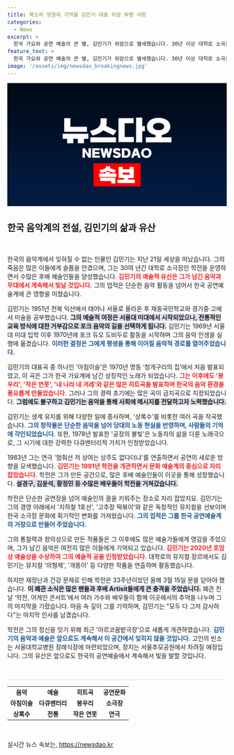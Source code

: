 ```yaml
---
title: 목소리 영원히 기억될 김민기 대표 위암 투병 사망
categories:
  - News
excerpt: >
  한국 가요와 공연 예술의 큰 별, 김민기가 위암으로 별세했습니다. 30년 이상 대학로 소극장 학전을 이끌며 후배 예술인들을 길러낸 그의 유산은 영원히 남을 것입니다.
feature_text: >
  한국 가요와 공연 예술의 큰 별, 김민기가 위암으로 별세했습니다. 30년 이상 대학로 소극장 학전을 이끌며 후배 예술인들을 길러낸 그의 유산은 영원히 남을 것입니다.
image: '/assets/img/newsdao_breakingnews.jpg'
---
```


<p><img src="/assets/img/newsdao_breakingnews.jpg" alt="ontimetimes 속보" /></p>

<h2 data-ke-size="size26">한국 음악계의 전설, 김민기의 삶과 유산</h2>

<p data-ke-size="size16">&nbsp;</p>

<p>한국의 음악계에서 잊혀질 수 없는 인물인 김민기는 지난 21일 세상을 떠났습니다. 그의 죽음은 많은 이들에게 슬픔을 안겼으며, 그는 30여 년간 대학로 소극장인 학전을 운영하면서 수많은 후배 예술인들을 양성했습니다. <b><span style="color: #ee2323;">김민기의 예술적 유산은 그가 남긴 음악과 무대에서 계속해서 빛날 것입니다.</span></b> 그의 업적은 단순한 음악 활동을 넘어서 한국 공연예술계에 큰 영향을 미쳤습니다.</p>

<p>김민기는 1951년 전북 익산에서 태어나 서울로 올라온 후 재동국민학교와 경기중·고에서 미술을 공부했습니다. <b><span style="background-color: #21538527;">그의 예술적 여정은 서울대 미대에서 시작되었으나, 전통적인 교육 방식에 대한 거부감으로 포크 음악의 길을 선택하게 됩니다.</span></b> 김민기는 1969년 서울대 미대 입학 이후 1970년에 포크 듀오 도비두로 활동을 시작하며 그의 음악 인생을 실행에 옮겼습니다. <b><span style="color: #1a5490;">이러한 결정은 그에게 평생을 통해 이어질 음악적 경로를 열어주었습니다.</span></b></p>

<p>김민기의 대표곡 중 하나인 '아침이슬'은 1970년 명동 ‘청개구리의 집’에서 처음 발표되었고, 이 곡은 그가 한국 가요계에 남긴 상징적인 노래가 되었습니다. <b><span style="color: #ee2323;">그는 이후에도 '봉우리', '작은 연못', '내 나라 내 겨레'와 같은 많은 히트곡을 발표하며 한국의 음악 환경을 풍요롭게 만들었습니다.</span></b> 그러나 그의 경력 초기에는 많은 곡이 금지곡으로 지정되었습니다. <b><span style="background-color: #21538527;">그럼에도 불구하고 김민기는 음악을 통해 사회에 메시지를 전달하고자 노력했습니다.</span></b> </p>

<p>김민기는 생계 유지를 위해 다양한 일에 종사하며, '상록수'를 비롯한 여러 곡을 작곡했습니다. <b><span style="color: #1a5490;">그의 창작물은 단순한 음악을 넘어 당대의 노동 현실을 반영하며, 사람들의 기억에 각인되었습니다.</span></b> 또한, 1978년 발표한 '공장의 불빛'은 노동자의 삶을 다룬 노래극으로, 그 시기에 대한 강력한 다큐멘터리적 가치가 인정받았습니다.</p>

<p>1983년 그는 연극 '멈춰선 저 상여는 상주도 없다더냐'를 연출하면서 공연의 새로운 방향을 모색했습니다. <b><span style="color: #ee2323;">김민기는 1991년 학전을 개관하면서 문화 예술계의 중심으로 자리 잡았습니다.</span></b> 학전은 그가 만든 공간으로, 많은 후배 예술인들이 이곳을 통해 성장했습니다. <b><span style="background-color: #21538527;">설경구, 김윤석, 황정민 등 수많은 배우들이 학전을 거쳐갔습니다.</span></b></p>

<p>학전은 단순한 공연장을 넘어 예술인의 꿈을 키워주는 장소로 자리 잡았지요. 김민기는 그의 경영 아래에서 '지하철 1호선', '고추장 떡볶이'와 같은 독창적인 뮤지컬을 선보이며 한국 소극장 문화에 획기적인 변화를 가져왔습니다. <b><span style="color: #1a5490;">그의 업적은 그를 한국 공연예술계의 거장으로 만들어 주었습니다.</span></b></p>

<p>그의 통찰력과 창의성으로 만든 작품들은 그 이후에도 많은 예술가들에게 영감을 주었으며, 그가 남긴 음악은 여전히 많은 이들에게 기억되고 있습니다. <b><span style="color: #ee2323;">김민기는 2020년 호암상 예술상을 수상하여 그의 예술적 공을 인정받았습니다.</span></b> 대학로의 뮤지컬 장르에서도 김민기는 뮤지컬 '의형제', '개똥이' 등 다양한 작품을 연출하며 활동했습니다.</p>

<p>하지만 재정난과 건강 문제로 인해 학전은 33주년이었던 올해 3월 15일 문을 닫아야 했습니다. <b><span style="background-color: #21538527;">이 폐관 소식은 많은 팬들과 후배 Artisit들에게 큰 충격을 주었습니다.</span></b> 폐관 전날 ‘학전, 어게인 콘서트’에서 여러 가수와 배우들이 함께 이곳에서의 추억을 나누며 그의 마지막을 기렸습니다. 마음 속 깊이 그를 기억하며, 김민기는 "모두 다 그저 감사하다"는 마지막 인사를 남겼습니다. </p>

<p>학전은 그의 정신을 잇기 위해 최근 '아르코꿈밭극장'으로 새롭게 개관하였습니다. <b><span style="color: #1a5490;">김민기의 음악과 예술은 앞으로도 계속해서 이 공간에서 잊히지 않을 것입니다.</span></b> 고인의 빈소는 서울대학교병원 장례식장에 마련되었으며, 장지는 서울추모공원에서 차려질 예정입니다. 그의 유산은 앞으로도 한국의 공연예술에서 계속해서 빛을 발할 것입니다. </p>

<p data-ke-size="size16">&nbsp;</p>

<hr style="height: 2px; background-color: #eaeaec; border: none;">

<table style="width: 100%;">
  <tr>
    <td style="text-align: center; height: 17px;"><b>음악</b></td>
    <td style="text-align: center; height: 17px;"><b>예술</b></td>
    <td style="text-align: center; height: 17px;"><b>히트곡</b></td>
    <td style="text-align: center; height: 17px;"><b>공연문화</b></td>
  </tr>
  <tr>
    <td style="text-align: center; height: 17px;"><b>아침이슬</b></td>
    <td style="text-align: center; height: 17px;"><b>다큐멘터리</b></td>
    <td style="text-align: center; height: 17px;"><b>봉우리</b></td>
    <td style="text-align: center; height: 17px;"><b>소극장</b></td>
  </tr>
  <tr>
    <td style="text-align: center; height: 17px;"><b>상록수</b></td>
    <td style="text-align: center; height: 17px;"><b>전통</b></td>
    <td style="text-align: center; height: 17px;"><b>작은 연못</b></td>
    <td style="text-align: center; height: 17px;"><b>연극</b></td>
  </tr>
</table>

<p data-ke-size="size16">&nbsp;</p>
실시간 뉴스 속보는, <a href="https://newsdao.kr" rel="dofollow">https://newsdao.kr</a>


